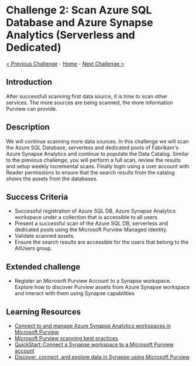 # Challenge 2: Scan Azure SQL Database and Azure Synapse Analytics (Serverless and Dedicated)

[< Previous Challenge](./Challenge1.md) - [Home](../README.md) - [Next Challenge >](./Challenge3.md)

## Introduction
After successfull scanning first data source, it is time to scan other services. The more sources are being scanned, the more information Purview can provide. 

## Description
We will continue scanning more data sources. In this challenge we will scan the Azure SQL Database, serverless and dedicated pools of Fabrikam's Azure Synapse Analytics and continue to populate the Data Catalog. Similar to the previous challenge, you will perform a full scan, review the results and setup weekly incremental scans. Finally login using a user account with Reader permissions to ensure that the search results from the catalog shows the assets from the databases.

## Success Criteria
- Successful registration of Azure SQL DB, Azure Synapse Analytics workspace under a collection that is accessible to all users.
- Present a successful scan of the Azure SQL DB, serverless and dedicated pools using the Microsoft Purview Managed Identity.
- Validate scanned assets.
- Ensure the search results are accessible for the users that belong to the AllUsers group.

## Extended challenge
- Register an Microsoft Purview Account to a Synapse workspace. Explore how to discover Purview assets from Azure Synapse workspace and interact with them using Synapse capabilities

## Learning Resources
- [Connect to and manage Azure Synapse Analytics workspaces in Microsoft Purview](https://docs.microsoft.com/en-us/azure/purview/register-scan-synapse-workspace)
- [Microsoft Purview scanning best practices](https://docs.microsoft.com/en-us/azure/purview/concept-best-practices-scanning)
- [QuickStart: Connect a Synapse workspace to a Microsoft Purview account](https://docs.microsoft.com/en-us/azure/synapse-analytics/catalog-and-governance/quickstart-connect-azure-purview)
- [Discover, connect, and explore data in Synapse using Microsoft Purview](https://docs.microsoft.com/en-us/azure/synapse-analytics/catalog-and-governance/how-to-discover-connect-analyze-azure-purview)
